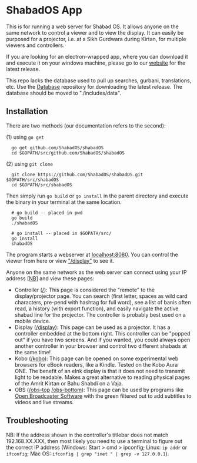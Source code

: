 # ShabadOS App
This is for running a web server for Shabad OS. It allows anyone on the same network to control a viewer and to view the display. It can easily be purposed for a projector, i.e. at a Sikh Gurdwara during Kirtan, for multiple viewers and controllers.

If you are looking for an electron-wrapped app, where you can download it and execute it on your windows machine, please go to our [website](https://shabados.com/) for the latest release.

This repo lacks the database used to pull up searches, gurbani, translations, etc. Use the [Database](https://github.com/ShabadOS/Database) repository for downloading the latest release. The database should be moved to "./includes/data".

## Installation

There are two methods (our documentation refers to the second): 

(1) using `go get`

      go get github.com/ShabadOS/shabadOS
      cd $GOPATH/src/github.com/ShabadOS/shabadOS

(2) using `git clone`

      git clone https://github.com/ShabadOS/shabadOS.git $GOPATH/src/shabadOS
      cd $GOPATH/src/shabadOS
      
Then simply run `go build` or `go install` in the parent directory and execute the binary in your terminal at the same location.

      # go build -- placed in pwd
      go build
      ./shabadOS
      
      # go install -- placed in $GOPATH/src/
      go install
      shabadOS

The program starts a webserver at [localhost:8080](http://localhost:8080/). You can control the viewer from here or view ["/display"](http://localhost:8080/display) to see it.

Anyone on the same network as the web server can connect using your IP address [[NB]](README.md##Troubleshooting) and view these pages:
* Controller ([/](http://localhost:8080/)): This page is considered the "remote" to the display/projector page. You can search (first letter, spaces as wild card characters, pre-pend with hashtag for full word), see a list of banis often read, a history (with export function), and easily navigate the active shabad line for the projector. The controller is probably best used on a mobile device.
* Display ([/display](http://localhost:8080/display)): This page can be used as a projector. It has a controller embedded at the bottom right. This controller can be "popped out" if you have two screens. And if you wanted, you could always open another controller in your browser and control two different shabads at the same time!
* Kobo ([/kobo](http://localhost:8080/kobo)): This page can be opened on some experimental web browsers for eBook readers, like a Kindle. Tested on the Kobo Aura ONE. The benefit of an eInk display is that it does not need to transmit light to be readable. Makes a great alternative to reading physical pages of the Amrit Kirtan or Bahu Shabdi on a Vaja.
* OBS ([/obs-top](http://localhost:8080/obs-top) [/obs-bottom](http://localhost:8080/obs-bottom)): This page can be used by programs like [Open Broadcaster Software](https://obsproject.com/) with the green filtered out to add subtitles to videos and live streams.

## Troubleshooting

NB: If the address shown in the controller's titlebar does not match 192.168.XX.XXX, then most likely you need to use a terminal to figure out the correct IP address (Windows: Start > cmd > ipconfig; Linux: `ip addr` or `ifconfig`; Mac OS: `ifconfig | grep "inet " | grep -v 127.0.0.1`).

